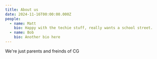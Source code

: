 ```yaml
---
title: About us
date: 2024-11-16T00:00:00.000Z
people:
  - name: Matt
    bio: Happy with the techie stuff, really wants a school street.
  - name: Bob
    bio: Another bio here
---
```

We're just parents and freinds of CG